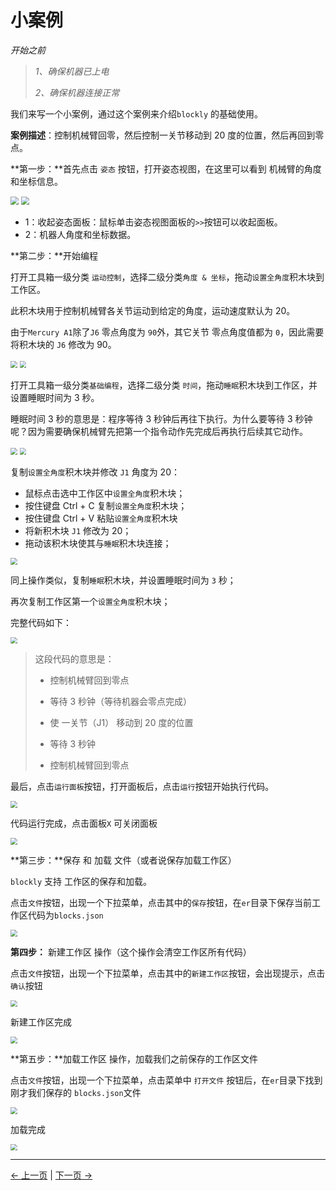 # 小案例

*开始之前*

> *1、确保机器已上电*
>
> *2、确保机器连接正常*

我们来写一个小案例，通过这个案例来介绍`blockly` 的基础使用。

**案例描述**：控制机械臂回零，然后控制一关节移动到 20 度的位置，然后再回到零点。



**第一步：**首先点击 `姿态` 按钮，打开姿态视图，在这里可以看到 机械臂的角度和坐标信息。



<img src="..\resources\1-blockly\images\littleCase\1.png" style="zoom:80%;" />

<img src="..\resources\1-blockly\images\littleCase\zitai.png" style="zoom:80%;" />



- 1：收起姿态面板：鼠标单击姿态视图面板的`>>`按钮可以收起面板。
- 2：机器人角度和坐标数据。





**第二步：**开始编程

打开工具箱一级分类 `运动控制`，选择二级分类`角度 & 坐标`，拖动`设置全角度`积木块到工作区。

此积木块用于控制机械臂各关节运动到给定的角度，运动速度默认为 20。

由于`Mercury A1`除了`J6` 零点角度为 `90`外，其它关节 零点角度值都为 `0`，因此需要将积木块的 `J6` 修改为 90。



<img src="..\resources\1-blockly\images\littleCase\3.png" style="zoom: 67%;" />

<img src="..\resources\1-blockly\images\littleCase\send_coords.png" style="zoom: 67%;" />





打开工具箱一级分类`基础编程`，选择二级分类 `时间`，拖动`睡眠`积木块到工作区，并设置睡眠时间为 3 秒。

睡眠时间 3 秒的意思是：程序等待 3 秒钟后再往下执行。为什么要等待 3 秒钟呢？因为需要确保机械臂先把第一个指令动作先完成后再执行后续其它动作。

<img src="..\resources\1-blockly\images\littleCase\5.png" style="zoom: 67%;" />

<img src="..\resources\1-blockly\images\littleCase\6.png" style="zoom: 67%;" />





复制`设置全角度`积木块并修改 `J1` 角度为 20：
- 鼠标点击选中工作区中`设置全角度`积木块；
- 按住键盘 Ctrl + C 复制`设置全角度`积木块；
- 按住键盘 Ctrl + V 粘贴`设置全角度`积木块
- 将新积木块 `J1` 修改为 20；
- 拖动该积木块使其与`睡眠`积木块连接；

<img src="..\resources\1-blockly\images\littleCase\7.png" style="zoom: 67%;" />



同上操作类似，复制`睡眠`积木块，并设置睡眠时间为 `3` 秒；

再次复制工作区第一个`设置全角度`积木块；



完整代码如下：

<img src="..\resources\1-blockly\images\littleCase\code.png" style="zoom: 67%;" />

> 这段代码的意思是：
>
> - 控制机械臂回到零点
>
> - 等待 3 秒钟（等待机器会零点完成）
>
> - 使 一关节（J1） 移动到 20 度的位置
>
> - 等待 3 秒钟
>
> - 控制机械臂回到零点





最后，点击`运行面板`按钮，打开面板后，点击`运行`按钮开始执行代码。

<img src="..\resources\1-blockly\images\littleCase\run.png" style="zoom: 67%;" />



代码运行完成，点击面板`X` 可关闭面板

<img src="..\resources\1-blockly\images\littleCase\run_finish.png" style="zoom: 67%;" />







**第三步：**保存 和 加载 文件（或者说保存加载工作区）



`blockly` 支持 工作区的保存和加载。



点击`文件`按钮，出现一个下拉菜单，点击其中的`保存`按钮，在`er`目录下保存当前工作区代码为`blocks.json`

<img src="..\resources\1-blockly\images\littleCase\save.png" style="zoom: 67%;" />





**第四步：** 新建工作区 操作（这个操作会清空工作区所有代码）

点击`文件`按钮，出现一个下拉菜单，点击其中的`新建工作区`按钮，会出现提示，点击`确认`按钮

<img src="..\resources\1-blockly\images\littleCase\clear_tips.png" style="zoom: 67%;" />



新建工作区完成

<img src="..\resources\1-blockly\images\littleCase\new.png" style="zoom: 67%;" />







**第五步：**加载工作区 操作，加载我们之前保存的工作区文件

点击`文件`按钮，出现一个下拉菜单，点击菜单中 `打开文件` 按钮后，在`er`目录下找到刚才我们保存的 `blocks.json`文件

<img src="..\resources\1-blockly\images\littleCase\load.png" style="zoom: 67%;" />



加载完成

<img src="..\resources\1-blockly\images\littleCase\load_finish.png" style="zoom: 67%;" />

---

[← 上一页](./2-interfaceDescription.md) | [下一页 →](./4-autofill.md)


